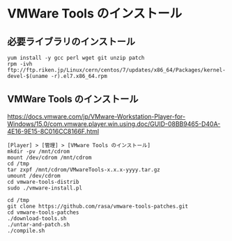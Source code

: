 

# VMWare Tools のインストール

## 必要ライブラリのインストール

```
yum install -y gcc perl wget git unzip patch
rpm -ivh ftp://ftp.riken.jp/Linux/cern/centos/7/updates/x86_64/Packages/kernel-devel-$(uname -r).el7.x86_64.rpm
```

## VMWare Tools のインストール

https://docs.vmware.com/jp/VMware-Workstation-Player-for-Windows/15.0/com.vmware.player.win.using.doc/GUID-08BB9465-D40A-4E16-9E15-8C016CC8166F.html

```
[Player] > [管理] > [VMware Tools のインストール] 
mkdir -pv /mnt/cdrom
mount /dev/cdrom /mnt/cdrom
cd /tmp
tar zxpf /mnt/cdrom/VMwareTools-x.x.x-yyyy.tar.gz
umount /dev/cdrom 
cd vmware-tools-distrib
sudo ./vmware-install.pl
```

```
cd /tmp
git clone https://github.com/rasa/vmware-tools-patches.git
cd vmware-tools-patches
./download-tools.sh
./untar-and-patch.sh
./compile.sh
```